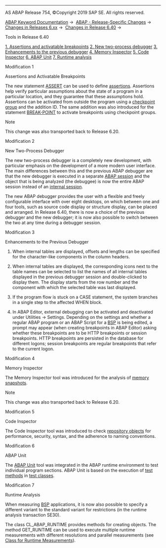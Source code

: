   

* * *

AS ABAP Release 754, ©Copyright 2019 SAP SE. All rights reserved.

[ABAP Keyword Documentation](javascript:call_link\('abenabap.htm'\)) →  [ABAP - Release-Specific Changes](javascript:call_link\('abennews.htm'\)) →  [Changes in Releases 6.xx](javascript:call_link\('abennews-6.htm'\)) →  [Changes in Release 6.40](javascript:call_link\('abennews-640.htm'\)) → 

Tools in Release 6.40

[1\. Assertions and activatable breakpoints](#!ABAP_MODIFICATION_1@1@)
[
2\. New two-process debugger](#!ABAP_MODIFICATION_2@2@)
[
3\. Enhancements to the previous debugger](#!ABAP_MODIFICATION_3@3@)
[
4\. Memory Inspector](#!ABAP_MODIFICATION_4@4@)
[
5\. Code Inspector](#!ABAP_MODIFICATION_5@5@)
[
6\. ABAP Unit](#!ABAP_MODIFICATION_6@6@)
[
7\. Runtime analysis](#!ABAP_MODIFICATION_7@7@)

Modification 1

Assertions and Activatable Breakpoints

The new statement [ASSERT](javascript:call_link\('abapassert.htm'\)) can be used to define [assertions](javascript:call_link\('abenassertion_glosry.htm'\) "Glossary Entry"). Assertions help verify particular assumptions about the state of a program in a particular location, and they guarantee that these assumptions hold.
Assertions can be activated from outside the program using a [checkpoint group](javascript:call_link\('abencheckpoint_group_glosry.htm'\) "Glossary Entry") and the addition ID. The same addition was also introduced for the statement [BREAK-POINT](javascript:call_link\('abapbreak-point.htm'\)) to activate breakpoints using checkpoint groups.

Note

This change was also transported back to Release 6.20.

Modification 2

New Two-Process Debugger

The new two-process debugger is a completely new development, with particular emphasis on the development of a more modern user interface. The main differences between this and the previous ABAP debugger are that the new debugger is executed in a separate [ABAP session](javascript:call_link\('abenmain_session_glosry.htm'\) "Glossary Entry") and the object that is being analyzed (the debuggee) is now the entire ABAP session instead of an [internal session](javascript:call_link\('abeninternal_session_glosry.htm'\) "Glossary Entry").

The new ABAP debugger provides the user with a flexible and freely configurable interface with over eight desktops, on which between one and four tools, such as source code display or structure display, can be placed and arranged. In Release 6.40, there is now a choice of the previous debugger and the new debugger; it is now also possible to switch between the two at any time during a debugger session.

Modification 3

Enhancements to the Previous Debugger

1.  When internal tables are displayed, offsets and lengths can be specified for the character-like components in the column headers.
    
2.  When internal tables are displayed, the corresponding icons next to the table names can be selected to list the names of all internal tables displayed in the previous debugger session and double-clicked to display them. The display starts from the row number and the component with which the selected table was last displayed.
    
3.  If the program flow is stuck on a CASE statement, the system branches in a single step to the affected WHEN block.
    
4.  In ABAP Editor, external debugging can be activated and deactivated under Utilities → Settings. Depending on the settings and whether a regular ABAP program or an ABAP Script for a [BSP](javascript:call_link\('abenbusiness_server_pages_glosry.htm'\) "Glossary Entry") is being edited, a prompt may appear (when creating breakpoints in ABAP Editor) asking whether these breakpoints are to be HTTP breakpoints or session breakpoints. HTTP breakpoints are persisted in the database for different logons; session breakpoints are regular breakpoints that refer to the current logon.
    

Modification 4

Memory Inspector

The Memory Inspector tool was introduced for the analysis of [memory snapshots](javascript:call_link\('abenmemory_snapshot_glosry.htm'\) "Glossary Entry").

Note

This change was also transported back to Release 6.20.

Modification 5

Code Inspector

The Code Inspector tool was introduced to check [repository objects](javascript:call_link\('abenrepository_object_glosry.htm'\) "Glossary Entry") for performance, security, syntax, and the adherence to naming conventions.

Modification 6

ABAP Unit

The [ABAP Unit](javascript:call_link\('abenabap_unit_glosry.htm'\) "Glossary Entry") tool was integrated in the ABAP runtime environment to test individual program sections. ABAP Unit is based on the execution of [test methods](javascript:call_link\('abentest_method_glosry.htm'\) "Glossary Entry") in [test classes](javascript:call_link\('abentest_class_glosry.htm'\) "Glossary Entry").

Modification 7

Runtime Analysis

When measuring [BSP](javascript:call_link\('abenbusiness_server_pages_glosry.htm'\) "Glossary Entry") applications, it is now also possible to specify a different variant to the standard variant for restrictions (in the runtime analysis transaction SE30).

The class CL\_ABAP\_RUNTIME provides methods for creating objects. The method GET\_RUNTIME can be used to execute multiple runtime measurements with different resolutions and parallel measurements (see [Class for Runtime Measurements](javascript:call_link\('abencl_abap_runtime.htm'\))).